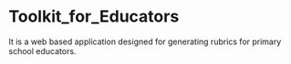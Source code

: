 # Toolkit_for_Educators
It is a web based application designed for generating rubrics for primary school educators.
